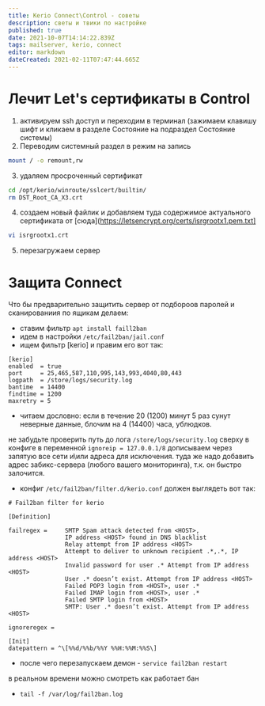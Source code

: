 ```yaml
---
title: Kerio Connect\Control - советы
description: светы и твики по настройке
published: true
date: 2021-10-07T14:14:22.839Z
tags: mailserver, kerio, connect
editor: markdown
dateCreated: 2021-02-11T07:47:44.665Z
---
```


# Лечит Let's сертификаты в Control

1. активируем ssh доступ и переходим в терминал (зажимаем клавишу шифт и кликаем в разделе Состояние на подраздел Состояние системы)
2. Переводим системный раздел в режим на запись

```bash
mount / -o remount,rw
```

3. удаляем просроченный сертификат

```bash
cd /opt/kerio/winroute/sslcert/builtin/
rm DST_Root_CA_X3.crt
```

4. создаем новый файлик и добавляем туда содержимое актуального сертификата от [сюда](https://letsencrypt.org/certs/isrgrootx1.pem.txt]

```bash
vi isrgrootx1.crt
```

5. перезагружаем сервер


# Защита Connect
Что бы предварительно защитить сервер от подбороов паролей и сканированиия по ящикам делаем:

- ставим фильтр `apt install faill2ban`
- идем в настройки `/etc/fail2ban/jail.conf`
- ищем фильтр [kerio] и правим его вот так:

```
[kerio]
enabled  = true
port     = 25,465,587,110,995,143,993,4040,80,443
logpath  = /store/logs/security.log
bantime  = 14400
findtime = 1200
maxretry = 5
```

- читаем дословно: если в течение 20 (1200) минут 5 раз сунут неверные данные, блочим на 4 (14400) часа, ублюдков.

не забудьте проверить путь до лога `/store/logs/security.log`
сверху в конфиге в переменной `ignoreip = 127.0.0.1/8` дописываем через запятую все сети и\или адреса для исключения.
туда же надо добавить адрес забикс-сервера (любого вашего мониторинга), т.к. он быстро залочится.

- конфиг `/etc/fail2ban/filter.d/kerio.conf` должен выглядеть вот так:

```
# Fail2ban filter for kerio

[Definition]

failregex =     SMTP Spam attack detected from <HOST>,
                IP address <HOST> found in DNS blacklist
                Relay attempt from IP address <HOST>
                Attempt to deliver to unknown recipient .*,.*, IP address <HOST>
                Invalid password for user .* Attempt from IP address <HOST>
                User .* doesn’t exist. Attempt from IP address <HOST>
                Failed POP3 login from <HOST>, user .*
                Failed IMAP login from <HOST>, user .*
                Failed SMTP login from <HOST>
                SMTP: User .* doesn’t exist. Attempt from IP address <HOST>

ignoreregex =

[Init]
datepattern = ^\[%%d/%%b/%%Y %%H:%%M:%%S\]
```

- после чего перезапускаем демон - `service fail2ban restart`

в реальном времени можно смотреть как работает бан 
- `tail -f /var/log/fail2ban.log `